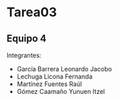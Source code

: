 # Tarea03
## Equipo 4
Integrantes:
+ García Barrera Leonardo Jacobo
+ Lechuga Licona Fernanda
+ Martínez Fuentes Raúl
+ Gómez Caamaño Yunuen Itzel
